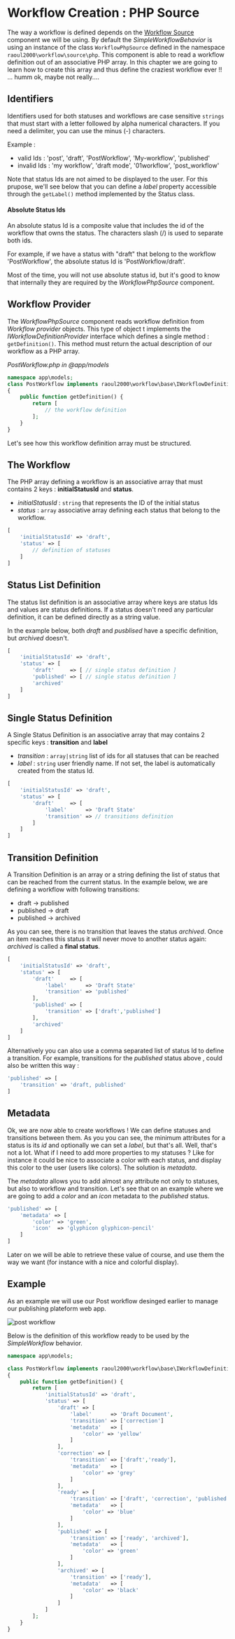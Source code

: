 # Workflow Creation : PHP Source

The way a workflow is defined depends on the [Workflow Source](workflow-source.md) component we will be using. By default
the *SimpleWorkflowBehavior* is using an instance of the class `WorkflowPhpSource` defined in the namespace `raoul2000\workflow\source\php`.
This component is able to read a workflow definition out of an associative PHP array. In this chapter we are going to learn 
how to create this array and thus define the craziest workflow ever !! ... humm ok, maybe not really....

## Identifiers

Identifiers used for both statuses and workflows are case sensitive `strings` that must start with a letter followed by 
alpha numerical characters. If you need a delimiter, you can use the minus (-) characters.

Example :

- valid Ids : 'post', 'draft', 'PostWorkflow', 'My-workflow', 'published'
- invalid Ids : 'my workflow', 'draft mode', '01workflow', 'post_workflow'

Note that status Ids are not aimed to be displayed to the user. For this prupose, we'll see below that you can define
a *label* property accessible through the `getLabel()` method implemented by the Status class.

#### Absolute Status Ids

An absolute status Id is a composite value that includes the id of the workflow that owns the status. The characters slash (/) is 
used to separate both ids.

For example, if we have a status with "draft" that belong to the workflow 'PostWorkflow', the absolute status Id is 'PostWorkflow/draft'.

Most of the time, you will not use absolute status id, but it's good to know that internally they are required by 
the *WorkflowPhpSource* component.


## Workflow Provider

The *WorkflowPhpSource* component reads workflow definition from *Workflow provider* objects. This type of object t implements 
the *IWorkflowDefinitionProvider* interface which defines a single method : `getDefinition()`. 
This method must return the actual description of our workflow as a PHP array.

*PostWorkflow.php in @app/models*
```php
namespace app\models;
class PostWorkflow implements raoul2000\workflow\base\IWorkflowDefinitionProvider 
{
	public function getDefinition() {
		return [ 
			// the workflow definition
		];
	}
}
```

Let's see how this workflow definition array must be structured.

## The Workflow

The PHP array defining a workflow is an associative array that must contains 2 keys : **initialStatusId** and **status**.

- *initialStatusId* : `string` that represents the ID of the initial status
- *status* : `array` associative array defining each status that belong to the workflow.

```php
[ 
	'initialStatusId' => 'draft',
	'status' => [
		// definition of statuses
	]
]
```

## Status List Definition

The status list definition is an associative array where keys are status Ids and values are status definitions. 
If a status doesn't need any particular definition, it can be defined directly as a string value.

In the example below, both *draft* and *pusblised* have a specific definition, but *archived* doesn't.

```php
[ 
	'initialStatusId' => 'draft',
	'status' => [
		'draft'     => [ // single status definition ]
		'published' => [ // single status definition ]
		'archived'
	]
]
```

## Single Status Definition

A Single Status Definition is an associative array that may contains 2 specific keys : **transition** and **label**

- *transition* : `array|string` list of ids for all statuses that can be reached
- *label* : `string` user friendly name. If not set, the label is automatically created from the status Id. 

```php
[ 
	'initialStatusId' => 'draft',
	'status' => [
		'draft'     => [
			'label'      => 'Draft State'
			'transition' => // transitions definition
		]
	]
]
```


## Transition Definition

A Transition Definition is an array or a string defining the list of status that can be reached from the current status.
In the example below, we are defining a workflow with following transitions:

- draft -> published
- published -> draft
- published -> archived 

As you can see, there is no transition that leaves the status *archived*. Once an item reaches this status it will never
move to another status again: *archived* is called a **final status**.

```php
[ 
	'initialStatusId' => 'draft',
	'status' => [
		'draft'     => [
			'label'      => 'Draft State'
			'transition' => 'published'
		],
		'published' => [
			'transition' => ['draft','published']
		],
		'archived'
	]
]
```

Alternatively you can also use a comma separated list of status Id to define a transition. For example, transitions for the *published* status above , 
could also be written this way : 

```php
'published' => [
	'transition' => 'draft, published'
]
```

## Metadata

Ok, we are now able to create workflows ! We can define statuses and transitions between them. As you you can see, the minimum attributes for a status is
its *id* and optionally we can set a *label*, but that's all. Well, that's not a lot. What if I need to add more properties to my statuses ? Like for instance
it could be nice to associate a color with each status, and display this color to the user (users like colors). The solution is *metadata*.

The *metadata* allows you to add almost any attribute not only to statuses, but also to workflow and transition. Let's see that on an example where we are
going to add a *color* and an *icon* metadata to the *published* status. 

```php
'published' => [
	'metadata' => [
		'color' => 'green',
		'icon'  => 'glyphicon glyphicon-pencil'
	]
]
```

Later on we will be able to retrieve these value of course, and use them the way we want (for instance with a nice and colorful display).

## Example

As an example we will use our Post workflow desinged earlier to manage our publishing plateform web app. 

<img src="images/post-workflow-2.png" alt="post workflow"/>

Below is the definition of this workflow ready to be used by the *SimpleWorkflow* behavior. 

```php
namespace app\models;

class PostWorkflow implements raoul2000\workflow\base\IWorkflowDefinitionProvider 
{
	public function getDefinition() {
		return [ 
			'initialStatusId' => 'draft',
			'status' => [
				'draft' => [
					'label'      => 'Draft Document',
					'transition' => ['correction']
					'metadata'   => [
						'color' => 'yellow'
					]
				],
				'correction' => [
					'transition' => ['draft','ready'],
					'metadata'   => [
						'color' => 'grey'
					]
				],
				'ready' => [
					'transition' => ['draft', 'correction', 'published'],
					'metadata'   => [
						'color' => 'blue'
					]
				],
				'published' => [
					'transition' => ['ready', 'archived'],
					'metadata'   => [
						'color' => 'green'
					]					
				],
				'archived' => [
					'transition' => ['ready'],
					'metadata'   => [
						'color' => 'black'
					]						
				]
			]
		];
	}
}
```

  
